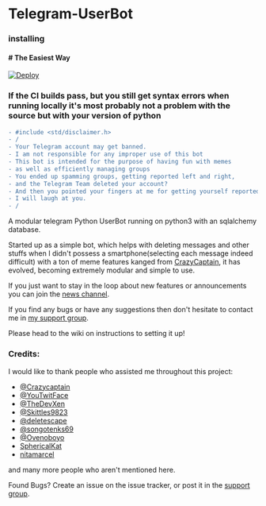 # Telegram-UserBot

### installing

#### # The Easiest Way

[![Deploy](https://www.herokucdn.com/deploy/button.svg)](https://heroku.com/deploy)

### If the CI builds pass, but you still get syntax errors when running locally it's most probably not a problem with the source but with your version of python


```diff
- #include <std/disclaimer.h>
- /
- Your Telegram account may get banned.
- I am not responsible for any improper use of this bot
- This bot is intended for the purpose of having fun with memes
- as well as efficiently managing groups
- You ended up spamming groups, getting reported left and right,
- and the Telegram Team deleted your account?
- And then you pointed your fingers at me for getting yourself reported?
- I will laugh at you.
- /
```

A modular telegram Python UserBot running on python3 with an sqlalchemy database.

Started up as a simple bot, which helps with deleting messages and other stuffs when I didn't possess a smartphone(selecting each message indeed difficult) with a ton of meme features kanged from [CrazyCaptain](https://t.me/captaincrazy), it has evolved, becoming extremely modular and simple to use.


If you just want to stay in the loop about new features or
announcements you can join the [news channel](https://t.me/CrazyCaptain_userbot).

If you find any bugs or have any suggestions then don't hesitate to contact me in [my support group](https://t.me/CrazyCaptain_userbot).

Please head to the wiki on instructions to setting it up!

### Credits:

I would like to thank people who assisted me throughout this project:

* [@Crazycaptain](https://t.me/CaptainCrazy)
* [@YouTwitFace](https://github.com/YouTwitFace)
* [@TheDevXen](https://github.com/TheDevXen)
* [@Skittles9823](https://github.com/Skittles9823)
* [@deletescape](https://github.com/deletescape)
* [@songotenks69](https://github.com/songotenks69)
* [@Ovenoboyo](https://github.com/Ovenoboyo)
* [SphericalKat](https://github.com/ATechnoHazard)
* [nitamarcel](https://github.com/nitanmarcel)

and many more people who aren't mentioned here.

Found Bugs? Create an issue on the issue tracker, or post it in the [support group](https://t.me/CrazyCaptain_userbot).
